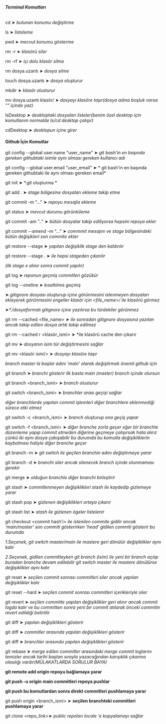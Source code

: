 ###### **Terminal Komutları**

cd ➤ *bulunan konumu değiştirme*

ls ➤ *listeleme*

pwd ➤ *mecvut konumu gösterme*

rm -r ➤ *klasörü siler*

rm -rf ➤ *içi dolu klasör silme*

rm dosya.uzantı ➤ *dosya silme*

touch dosya.uzantı ➤ *dosya oluşturur*

mkdir ➤ *klasör olusturur*

mv dosya.uzantı klasör/ ➤ *dosyayı klasöre taşır(dosya adına boşluk varsa "" içinde yaz)*

lsDesktop ➤ *desktoptaki dosyaları listeler(benim özel desktop için komutlarım normalde ls/cd desktop çalışır)*

cdDesktop ➤ *desktopun içine girer*



#### Github İçin Komutlar



git config --global user.name "user\_name" ➤ *git bash'in en başında gereken githubtaki isimle aynı olması gereken kullanıcı adı*

git config --global user.email "user\_email" ➤ * git bash'in en başında gereken githubtaki ile aynı olması gereken email*



git init  ➤ *.git oluşturma *

git add . ➤ *stage bölgesine dosyaları ekleme takip etme*

git commit -m "..." ➤ *repoyu mesajla ekleme*

git status ➤ *mevcut durumu görüntüleme*

git commit -am ".." ➤ *bütün dosyalar takip ediliyorsa hepsini repoya ekler*

git commit --amend -m "..." ➤ *commmit mesajını ve stage bölgesindeki bütün değişikleri son commite ekler*

git restore --stage <file> ➤ *yapılan değişiklik stage den kaldırılır*

git restore --stage . ➤ *ile hepsi stageden çıkarılır*

*(ilk stage e alınır sonra commit yapılır)*

git log ➤ *reponun geçmiş commitleri gözükür*

git log --oneline ➤ *kısaltılmıs geçmiş*



➤*.gitignore dosyası oluşturup içine görünmesini istenmeyen dosyaları ekleyerek görünmesini engeller klasör için <file\_name>/ ile klasörü görmez*

➤*\*./dosyaformatı gitignore içine yazılırsa bu türdekiler görünmez*

git rm --cached <file\_name> ➤ *ile sonradan gitignore dosyasına yazılan ancak takip edilen dosya artık takip edilmez*

git rm --cached r <klasör\_ismi> ➤ *ile klasörü cache den çıkarır

git mv <dosya ismi> <dosya ismi> ➤ *dosyanın isim tür değiştirmesini sağlar*

git mv <dosya ismi> <klasör ismi/> ➤ *dosyayı klasöre taşır*



*branch master la başlar adını 'main' olarak değiştirmek önemli github için*

git branch ➤ *branchi gösterir ilk basta main (master) branch içinde olursun*

git branch <branch\_ismi> ➤ *branch olusturur*

git switch <branch\_ismi> ➤ *branchler arası geçişi sağlar*

*diğer branchlerde yapılan commit işlemleri diğer branchlere eklenmediği sürece etki etmez*

git switch -c <branch\_ismi> ➤ *branch oluşturup ona geçiş yapar*

git switch -f <branch\_ismi> ➤ *diğer branche zorla geçer eğer bir branchte düzenleme yapıp commit etmeden diğerine geçmeye çalışırsak hata alırız çünkü iki aynı dosya çakışabilir bu durumda bu komutla değişikliklerin kaybolması haliyle diğer branche geçer*

git branch -m <isim> ➤ *git switch ile geçilen branchin adını değiştirmeye yarar*

git branch -d <isim> ➤ *branchi siler ancak silenecek branch içinde olunmaması gerekir*

git merge <isim> ➤ *olduğun branchle diğer branchi birleştirir*

git stash ➤ *commitlenmeyen değişiklikleri stash ile kaydedip gizlemeye yarar*

git stash pop ➤ *gizlenen değişiklikleri ortaya çıkarır*

git stash list ➤ *stash ile gizlenen ögeler listelenir*

git checkout <commit hash'i> *ile istenilen commite gidilir ancak 'main/master' son commiti gösterirken 'head' gidilen commiti gösterir bu durumda*

*1.Seçenek, git switch master/main ile mastere geri dönülür değişiklikler aynı kalır*

*2.Seçenek, gidilen committeyken git branch (isim) ile yeni bir branch açılıp buradan branche devam edilebilir git switch master ile mastere dönülürse değişiklikler aynı kalır*

git reset <commit hashi> ➤ *seçilen commit sonrası commitleri siler ancak yapılan değişiklikler kalır*

git reset --hard <commit hashi> ➤ *seçilen commit sonrası commitleri içerikleriyle siler*

git revert <commit hashi> ➤ *seçilen committe yapılan değişiklikler geri alınır ancak commit logda kalır ve bu committen sonra yeni bir commit atılarak önceki commitin revert edildiği belirtilir*

git diff ➤ *yapılan değişiklikleri gösterir*

git diff <commit hashi> <commit hashi> ➤ *commitler arasında yapılan değişiklikleri gösterir*

git diff <branch ismi> <branch ismi> ➤ *branchler arasında yapılan değişiklikleri gösterir*

git rebase ➤ *merge edilen commitler arasındaki merge commit loglarını temizler ancak tarihi baştan sırayla yazacağından karışıklık çıkarma olasılığı vardır(MÜLAKATLARDA SORULUR BAYA)*



**git remote add origin <repo linki> repoyu bağlamaya yarar**

**git push -u origin main commitleri repoya pushlar**

**git push bu komutlardan sonra direkt commitleri pushlamaya yarar**	

git push origin <branch_ismi> ➤ **seçilen branchteki commitleri pushlamaya yarar**


git clone <repo_link>➤ *public repoları locale 'e kopyalamayı sağlar*









